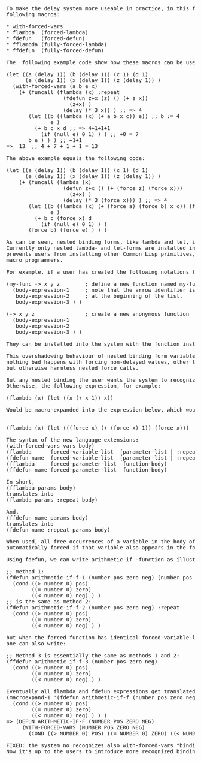 
<pre>
To make the delay system more useable in practice, in this first phase it is augmented with the 
following macros:

* with-forced-vars
* flambda  (forced-lambda)
* fdefun   (forced-defun)
* fflambda (fully-forced-lambda)
* ffdefun  (fully-forced-defun)
 
The  following example code show how these macros can be used:

(let ((a (delay 1)) (b (delay 1)) (c 1) (d 1) 
      (e (delay 1)) (x (delay 1)) (z (delay 1)) )
  (with-forced-vars (a b e x)
    (+ (funcall (flambda (x) :repeat
                  (fdefun z+x (z) () (+ z x))
                    (z+x) )
                  (delay (* 3 x)) ) ;; => 4
       (let ((b ((lambda (x) (+ a b x c)) e)) ;; b := 4
              e )                                               ;; e := NIL
         (+ b c x d ;; => 4+1+1+1
           (if (null e) 0 1) ) ) ;; +0 = 7
       b e ) ) ) ;; +1+1
=>	13  ;; 4 + 7 + 1 + 1 = 13

The above example equals the following code:

(let ((a (delay 1)) (b (delay 1)) (c 1) (d 1) 
      (e (delay 1)) (x (delay 1)) (z (delay 1)) )
    (+ (funcall (lambda (x)
                  (defun z+x () (+ (force z) (force x)))
                    (z+x) )
                  (delay (* 3 (force x))) ) ;; => 4
       (let ((b ((lambda (x) (+ (force a) (force b) x c)) (force e)))
              e )
         (+ b c (force x) d
           (if (null e) 0 1) ) )
       (force b) (force e) ) ) )

As can be seen, nested binding forms, like lambda and let, inside these macros will override the automatic forcing mechanism.
Currently only nested lambda- and let-forms are installed into the system to override the automatic forcing mechanism, nothing
prevents users from installing other Common Lisp primitives, or even completely new binding forms created by other
macro programmers.

For example, if a user has created the following notations for writing functions:

(my-func -> x y z        ; define a new function named my-func
  (body-expression-1     ; note that the arrow identifier is not
   body-expression-2     ; at the beginning of the list.
   body-expression-3 ) )

(-> x y z                ; create a new anonymous function
  (body-expression-1
   body-expression-2
   body-expression-3 ) )

They can be installed into the system with the function install-binding-form.

This overshadowing behaviour of nested binding form variables is, strictly speaking, unnecessary.
nothing bad happens with forcing non-delayed values, other than perhaps unnecessary and time-consuming,
but otherwise harmless nested force calls.

But any nested binding the user wants the system to recognize, must be specially processed in some way.
Otherwise, the following expression, for example:

(flambda (x) (let ((x (+ x 1)) x))

Would be macro-expanded into the expression below, which would clearly produce errors when compiling or interpreting: <br />

(flambda (x) (let (((force x) (+ (force x) 1)) (force x)))

The syntax of the new language extensions:
(with-forced-vars vars body)
(flambda      forced-variable-list  [parameter-list | :repeat]  function-body)
(fdefun name  forced-variable-list  [parameter-list | :repeat]  function-body)
(fflambda     forced-parameter-list  function-body)
(ffdefun name forced-parameter-list  function-body)

In short,
(fflambda params body)
translates into
(flambda params :repeat body)

And,
(ffdefun name params body)
translates into
(fdefun name :repeat params body)

When used, all free occurrences of a variable in the body of a function defined by flambda or fdefun will be
automatically forced if that variable also appears in the forced-variable-list argument.

Using fdefun, we can write arithmetic-if -function as illustrated below:

;; method 1:
(fdefun arithmetic-if-f-1 (number pos zero neg) (number pos zero neg)
  (cond ((> number 0) pos)
        ((= number 0) zero)
        ((< number 0) neg) ) )
;; is the same as method 2:
(fdefun arithmetic-if-f-2 (number pos zero neg) :repeat
  (cond ((> number 0) pos)
        ((= number 0) zero)
        ((< number 0) neg) ) )

but when the forced function has identical forced-variable-list and parameter-list, instead of using repeat,
one can also write:

;; Method 3 is essentially the same as methods 1 and 2:
(ffdefun arithmetic-if-f-3 (number pos zero neg)
  (cond ((> number 0) pos)
        ((= number 0) zero)
        ((< number 0) neg) ) )

Eventually all flambda and fdefun expressions get translated into lambda/fdefun expressions with nested with-forced-vars:
(macroexpand-1 '(fdefun arithmetic-if-f (number pos zero neg) (number pos zero neg)
  (cond ((> number 0) pos)
        ((= number 0) zero)
        ((< number 0) neg) ) ) )
=> (DEFUN ARITHMETIC-IF-F (NUMBER POS ZERO NEG)
     (WITH-FORCED-VARS (NUMBER POS ZERO NEG)
       (COND ((> NUMBER 0) POS) ((= NUMBER 0) ZERO) ((< NUMBER 0) NEG))))

FIXED: the system no recognizes also with-forced-vars "binding" expressions..
Now it's up to the users to introduce more recognized binding expressions.
</pre>
